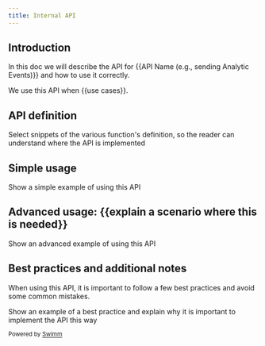 ```yaml
---
title: Internal API
---
```

## Introduction

In this doc we will describe the API for {{API Name (e.g., sending Analytic Events)}} and how to use it correctly.

We use this API when {{use cases}}.

## API definition

<SwmSnippetPlaceholder>

Select snippets of the various function's definition, so the reader can understand where the API is implemented

</SwmSnippetPlaceholder>

## Simple usage

<SwmSnippetPlaceholder>

Show a simple example of using this API

</SwmSnippetPlaceholder>

## Advanced usage: {{explain a scenario where this is needed}}

<SwmSnippetPlaceholder>

Show an advanced example of using this API

</SwmSnippetPlaceholder>

## Best practices and additional notes

When using this API, it is important to follow a few best practices and avoid some common mistakes.

<SwmSnippetPlaceholder>

Show an example of a best practice and explain why it is important to implement the API this way

</SwmSnippetPlaceholder>

<SwmMeta repo-id="Z2l0aHViJTNBJTNBZWNvbW0lM0ElM0Ftb3NoaWtzd2ltbQ==" repo-name="ecomm"><sup>Powered by [Swimm](https://swimm-web-app--swmdv3-develop-staging-a696gm5o.web.app/)</sup></SwmMeta>
